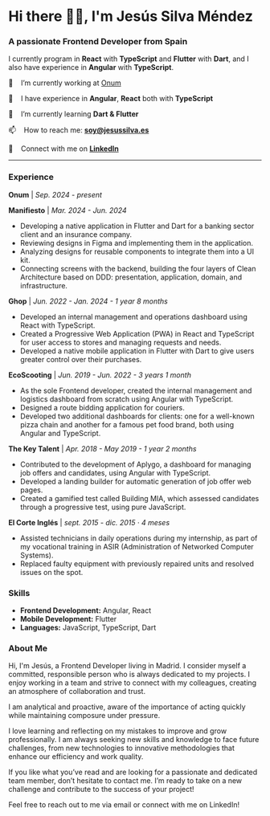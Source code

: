 # Hi there 👋🏻, I'm Jesús Silva Méndez
### A passionate **Frontend Developer** from Spain

I currently program in **React** with **TypeScript** and **Flutter** with **Dart**, and I also have experience in **Angular** with **TypeScript**.

🔭&nbsp;&nbsp;&nbsp;&nbsp;I’m currently working at [Onum](https://onum.com)

🧠&nbsp;&nbsp;&nbsp;&nbsp;I have experience in **Angular**, **React** both with **TypeScript**

🌱&nbsp;&nbsp;&nbsp;&nbsp;I’m currently learning **Dart & Flutter**

📫&nbsp;&nbsp;&nbsp;&nbsp;How to reach me: **[soy@jesussilva.es](mailto:soy@jesussilva.es)**

💼&nbsp;&nbsp;&nbsp;&nbsp;Connect with me on **[LinkedIn](https://linkedin.com/in/jesus-silva-mendez/)**

---

### Experience

**Onum** | *Sep. 2024 - present*

**Manifiesto** | *Mar. 2024 - Jun. 2024*
- Developing a native application in Flutter and Dart for a banking sector client and an insurance company.
- Reviewing designs in Figma and implementing them in the application.
- Analyzing designs for reusable components to integrate them into a UI kit.
- Connecting screens with the backend, building the four layers of Clean Architecture based on DDD: presentation, application, domain, and infrastructure.

**Ghop** | *Jun. 2022 - Jan. 2024 - 1 year 8 months*
- Developed an internal management and operations dashboard using React with TypeScript.
- Created a Progressive Web Application (PWA) in React and TypeScript for user access to stores and managing requests and needs.
- Developed a native mobile application in Flutter with Dart to give users greater control over their purchases.

**EcoScooting** | *Jun. 2019 - Jun. 2022 - 3 years 1 month*
- As the sole Frontend developer, created the internal management and logistics dashboard from scratch using Angular with TypeScript.
- Designed a route bidding application for couriers.
- Developed two additional dashboards for clients: one for a well-known pizza chain and another for a famous pet food brand, both using Angular and TypeScript.

**The Key Talent** | *Apr. 2018 - May 2019 - 1 year 2 months*
- Contributed to the development of Aplygo, a dashboard for managing job offers and candidates, using Angular with TypeScript.
- Developed a landing builder for automatic generation of job offer web pages.
- Created a gamified test called Building MIA, which assessed candidates through a progressive test, using pure JavaScript.

**El Corte Inglés** | *sept. 2015 - dic. 2015 · 4 meses*
- Assisted technicians in daily operations during my internship, as part of my vocational training in ASIR (Administration of Networked Computer Systems).
- Replaced faulty equipment with previously repaired units and resolved issues on the spot.

### Skills

- **Frontend Development:** Angular, React
- **Mobile Development:** Flutter
- **Languages:** JavaScript, TypeScript, Dart

### About Me

Hi, I'm Jesús, a Frontend Developer living in Madrid. I consider myself a committed, responsible person who is always dedicated to my projects. I enjoy working in a team and strive to connect with my colleagues, creating an atmosphere of collaboration and trust.

I am analytical and proactive, aware of the importance of acting quickly while maintaining composure under pressure.

I love learning and reflecting on my mistakes to improve and grow professionally. I am always seeking new skills and knowledge to face future challenges, from new technologies to innovative methodologies that enhance our efficiency and work quality.

If you like what you’ve read and are looking for a passionate and dedicated team member, don’t hesitate to contact me. I’m ready to take on a new challenge and contribute to the success of your project!

Feel free to reach out to me via email or connect with me on LinkedIn!
